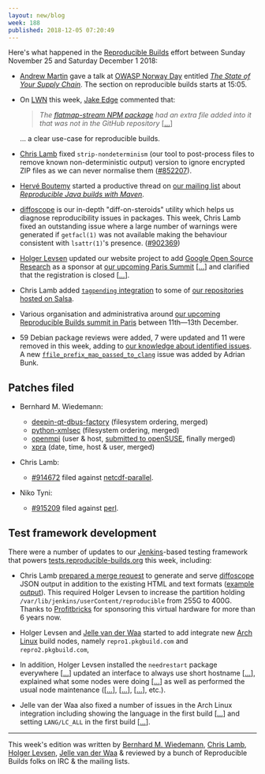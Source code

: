 ```yaml
---
layout: new/blog
week: 188
published: 2018-12-05 07:20:49
---
```


Here's what happened in the [Reproducible Builds](https://reproducible-builds.org) effort between Sunday November 25 and Saturday December 1 2018:

* [Andrew Martin](https://www.binarysludge.com/) gave a talk at [OWASP Norway Day](https://owaspnorwayday.org/) entitled [*The State of Your Supply Chain*](https://www.youtube.com/watch?v=o4ZedASTVFM&t=0s&list=PLUyk8TFqGpianCUx68eJpXz6QSlLhBmyP&index=3). The section on reproducible builds starts at 15:05.

* On [LWN](https://lwn.net/) this week, [Jake Edge](http://www.edge2.net/) commented that:

    > *The [flatmap-stream NPM package](https://www.theregister.co.uk/2018/11/26/npm_repo_bitcoin_stealer/) had an extra file added into it that was not in the GitHub repository* [[...](https://lwn.net/SubscriberLink/773121/c05141ddae21da8b/)]

    ... a clear use-case for reproducible builds.

* [Chris Lamb](https://chris-lamb.co.uk/) fixed `strip-nondeterminism` (our tool to post-process files to remove known non-deterministic output) version to ignore encrypted ZIP files as we can never normalise them ([#852207](https://bugs.debian.org/852207)).

* [Hervé Boutemy](http://people.apache.org/~hboutemy/) started a productive thread on [our mailing list](https://lists.reproducible-builds.org/pipermail/rb-general/) about [*Reproducible Java builds with Maven*](https://lists.reproducible-builds.org/pipermail/rb-general/2018-November/thread.html#1273).

* [diffoscope](https://diffoscope.org/) is our in-depth "diff-on-steroids" utility which helps us diagnose reproducibility issues in packages. This week, Chris Lamb fixed an outstanding issue where a large number of warnings were generated if `getfacl(1)` was not available making the behaviour consistent with `lsattr(1)`'s presence. ([#902369](https://bugs.debian.org/902369))

* [Holger Levsen](http://layer-acht.org/) updated our website project to add [Google Open Source Research](https://opensource.google.com/) as a sponsor at [our upcoming Paris Summit](https://reproducible-builds.org/events/paris2018/) [[...](https://salsa.debian.org/reproducible-builds/reproducible-website/commit/25b6602)] and clarified that the registration is closed [[...](https://salsa.debian.org/reproducible-builds/reproducible-website/commit/cdfcf44)].

* Chris Lamb added [`tagpending` integration](https://wiki.debian.org/Salsa/Doc\#Dealing_with_Debian_BTS_from_commit_messages) to some of [our repositories hosted on Salsa](https://salsa.debian.org/reproducible-builds).

* Various organisation and administrativa around [our upcoming Reproducible Builds summit in Paris](https://reproducible-builds.org/events/paris2018/) between 11th—13th December.

* 59 Debian package reviews were added, 7 were updated and 11 were removed in this week, adding to [our knowledge about identified issues](https://tests.reproducible-builds.org/debian/index_issues.html). A new [`ffile_prefix_map_passed_to_clang`](https://salsa.debian.org/reproducible-builds/reproducible-notes/commit/c334f5cf) issue was added by Adrian Bunk.


Patches filed
-------------

* Bernhard M. Wiedemann:
    * [deepin-qt-dbus-factory](https://cr.deepin.io/#/c/dde/dde-qt-dbus-factory/+/40105) (filesystem ordering, merged)
    * [python-xmlsec](https://github.com/mehcode/python-xmlsec/pull/91) (filesystem ordering, merged)
    * [openmpi](https://github.com/open-mpi/ompi/pull/5653) (user & host, [submitted to openSUSE](https://build.opensuse.org/request/show/652140), finally merged)
    * [xpra](http://xpra.org/trac/ticket/2062) (date, time, host & user, merged)

* Chris Lamb:
    * [#914672](https://bugs.debian.org/914672) filed against [netcdf-parallel](https://tracker.debian.org/pkg/netcdf-parallel).

* Niko Tyni:
    * [#915209](https://bugs.debian.org/915209) filed against [perl](https://tracker.debian.org/pkg/perl).


Test framework development
--------------------------

There were a number of updates to our [Jenkins](https://jenkins.io/)-based testing framework that powers [tests.reproducible-builds.org](tests.reproducible-builds.org) this week, including:

* Chris Lamb [prepared a merge request](https://salsa.debian.org/qa/jenkins.debian.net/merge_requests/17) to generate and serve [diffoscope](https://diffoscope.org/) JSON output in addition to the existing HTML and text formats ([example output](https://tests.reproducible-builds.org/debian/dbdjson/buster/arm64/continuity_0.0~git20180216.d8fb858-1.diffoscope.json.gz)). This required Holger Levsen to increase the partition holding `/var/lib/jenkins/userContent/reproducible` from 255G to 400G. Thanks to [Profitbricks](https://www.profitbricks.co.uk/) for sponsoring this virtual hardware for more than 6 years now.

* Holger Levsen and [Jelle van der Waa](https://vdwaa.nl/) started to add integrate new [Arch Linux](https://www.archlinux.org/) build nodes, namely `repro1.pkgbuild.com` and `repro2.pkgbuild.com`,

* In addition, Holger Levsen installed the `needrestart` package everywhere [[...](https://salsa.debian.org/qa/jenkins.debian.net/commit/00bd6ac1)] updated an interface to always use short hostname [[...](https://salsa.debian.org/qa/jenkins.debian.net/commit/91a936f8)], explained what some nodes were doing [[...](https://salsa.debian.org/qa/jenkins.debian.net/commit/dbd40692)] as well as performed the usual node maintenance ([[...](https://salsa.debian.org/qa/jenkins.debian.net/commit/0abf968a)], [[...](https://salsa.debian.org/qa/jenkins.debian.net/commit/ec0b9929)], [[...](https://salsa.debian.org/qa/jenkins.debian.net/commit/00451113)], etc.).

* Jelle van der Waa also fixed a number of issues in the Arch Linux integration including showing the language in the first build [[...](https://salsa.debian.org/qa/jenkins.debian.net/commit/ae55ece3)] and setting `LANG/LC_ALL` in the first build [[...](https://salsa.debian.org/qa/jenkins.debian.net/commit/a0927060)].


---

This week's edition was written by [Bernhard M. Wiedemann](https://lizards.opensuse.org/author/bmwiedemann/), [Chris Lamb](https://chris-lamb.co.uk/), [Holger Levsen](http://layer-acht.org/), [Jelle van der Waa](https://vdwaa.nl/) & reviewed by a bunch of Reproducible Builds folks on IRC & the mailing lists.
